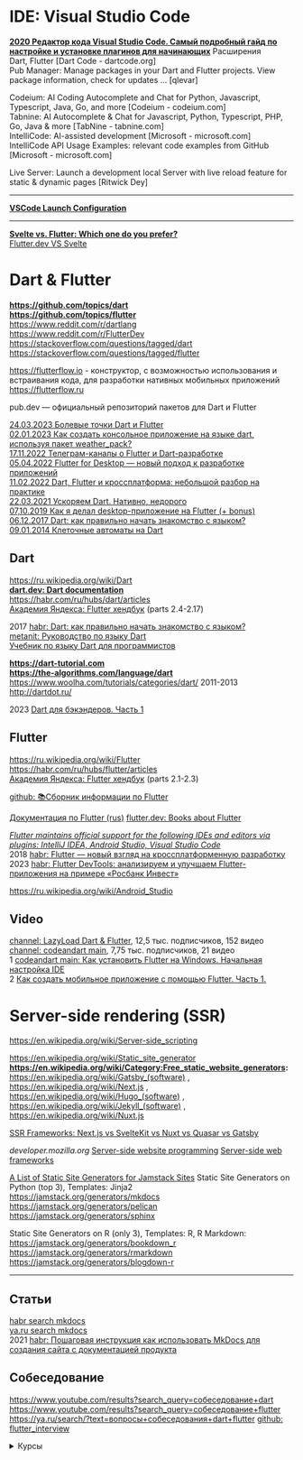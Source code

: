 # IDE:  Visual Studio Code
**[2020 Редактор кода Visual Studio Code. Самый подробный гайд по настройке и установке плагинов для начинающих](https://habr.com/ru/articles/490754)**
Расширения           
Dart, Flutter [Dart Code - dartcode.org]            
Pub Manager: Manage packages in your Dart and Flutter projects. View package information, check for updates ... [qlevar]         

Codeium: AI Coding Autocomplete and Chat for Python, Javascript, Typescript, Java, Go, and more [Codeium - codeium.com]           
Tabnine: AI Autocomplete & Chat for Javascript, Python, Typescript, PHP, Go, Java & more [TabNine - tabnine.com]         
IntelliCode: AI-assisted development [Microsoft - microsoft.com]           
IntelliCode API Usage Examples: relevant code examples from GitHub [Microsoft - microsoft.com]             

Live Server: Launch a development local Server with live reload feature for static & dynamic pages [Ritwick Dey]              
- - -
**[VSCode Launch Configuration](https://dartcode.org/docs/launch-configuration/)**                  
- - -
**[Svelte vs. Flutter: Which one do you prefer?](https://olibr.com/blog/svelte-vs-flutter-which-one-do-you-prefer)**             
[Flutter.dev VS Svelte](https://www.saashub.com/compare-flutter-dev-vs-svelte)          




# Dart & Flutter
**https://github.com/topics/dart**           
**https://github.com/topics/flutter**              
https://www.reddit.com/r/dartlang         
https://www.reddit.com/r/FlutterDev          
https://stackoverflow.com/questions/tagged/dart                      
https://stackoverflow.com/questions/tagged/flutter                        

https://flutterflow.io - конструктор, с возможностью использования и встраивания кода, для разработки нативных мобильных приложений                            
https://flutterflow.ru              

pub.dev — официальный репозиторий пакетов для Dart и Flutter 

[24.03.2023 Болевые точки Dart и Flutter](https://habr.com/ru/articles/724538)           
[02.01.2023 Как создать консольное приложение на языке dart, используя пакет weather_pack?](https://habr.com/ru/articles/708854)             
[17.11.2022 Телеграм-каналы о Flutter и Dart-разработке](https://habr.com/ru/articles/700002/)           
[05.04.2022 Flutter for Desktop — новый подход к разработке приложений](https://habr.com/ru/companies/otus/articles/659159)                 
[11.02.2022 Dart, Flutter и кроссплатформа: небольшой разбор на практике](https://habr.com/ru/articles/651065)              
[22.03.2021 Ускоряем Dart. Нативно, недорого](https://habr.com/ru/articles/547946)        
[07,10.2019 Как я делал desktop-приложение на Flutter (+ bonus)](https://habr.com/ru/articles/470251)         
[06.12.2017 Dart: как правильно начать знакомство с языком?](https://habr.com/ru/companies/wrike/articles/343988/)               
[09.01.2014 Клеточные автоматы на Dart](https://habr.com/ru/articles/207830/)                    

##  Dart
https://ru.wikipedia.org/wiki/Dart         
**[dart.dev: Dart documentation](https://dart.dev/guides)**                                    
https://habr.com/ru/hubs/dart/articles         
[Академия Яндекса: Flutter хендбук](https://academy.yandex.ru/handbook/flutter) (parts 2.4-2.17)

2017 [habr: Dart: как правильно начать знакомство с языком?](https://habr.com/ru/companies/wrike/articles/343988/)           
[metanit: Руководство по языку Dart](https://metanit.com/dart/tutorial/)          
[Учебник по языку Dart для программистов](https://questu.ru/articles/190153)     

**https://dart-tutorial.com              
https://the-algorithms.com/language/dart**         
https://www.woolha.com/tutorials/categories/dart/
2011-2013 http://dartdot.ru/        

2023 [Dart для бэкэндеров. Часть 1](https://habr.com/ru/companies/otus/articles/743804) 


##  Flutter           
https://ru.wikipedia.org/wiki/Flutter        
https://habr.com/ru/hubs/flutter/articles               
[Академия Яндекса: Flutter хендбук](https://academy.yandex.ru/handbook/flutter)  (parts 2.1-2.3)

[github: 📚Сборник информации по Flutter](https://github.com/newbalancem5/flutter_info)

[Документация по Flutter (rus)](https://flutterdocs.ru/)
[flutter.dev: Books about Flutter](https://docs.flutter.dev/resources/books)







*[Flutter maintains official support for the following IDEs and editors via plugins: IntelliJ IDEA, Android Studio, Visual Studio Code](https://en.wikipedia.org/wiki/Flutter_(software))*                
2018 [habr: Flutter — новый взгляд на кроссплатформенную разработку](https://habr.com/ru/companies/google/articles/426701)                                  
2023 [habr: Flutter DevTools: анализируем и улучшаем Flutter-приложения на примере «Росбанк Инвест»](https://habr.com/ru/companies/rosbank/articles/753252/)                    


https://ru.wikipedia.org/wiki/Android_Studio           


## Video
[channel: LazyLoad Dart & Flutter](https://www.youtube.com/@LearnDartFlutter), 12,5 тыс. подписчиков, 152 видео        
[channel: codeandart main](https://www.youtube.com/@codeandartmain), 7,75 тыс. подписчиков, 21 видео                   
1 [codeandart main: Как установить Flutter на Windows. Начальная настройка IDE](https://www.youtube.com/watch?v=Nw39Se5xFQM)            
2 [Как создать мобильное приложение с помощью Flutter. Часть 1.](https://www.youtube.com/watch?v=_gHkBEACG4Q)                 

# Server-side rendering (SSR)

https://en.wikipedia.org/wiki/Server-side_scripting         

https://en.wikipedia.org/wiki/Static_site_generator             
**https://en.wikipedia.org/wiki/Category:Free_static_website_generators:**
https://en.wikipedia.org/wiki/Gatsby_(software) , https://en.wikipedia.org/wiki/Next.js , https://en.wikipedia.org/wiki/Hugo_(software) , https://en.wikipedia.org/wiki/Jekyll_(software) , https://en.wikipedia.org/wiki/Nuxt.js               

[SSR Frameworks: Next.js vs SvelteKit vs Nuxt vs Quasar vs Gatsby](https://simply-how.com/server-side-rendering-web-frameworks)

*developer.mozilla.org*
[Server-side website programming](https://developer.mozilla.org/en-US/docs/Learn/Server-side)
[Server-side web frameworks](https://developer.mozilla.org/en-US/docs/Learn/Server-side/First_steps/Web_frameworks)

[A List of Static Site Generators for Jamstack Sites](https://jamstack.org/generators/)
Static Site Generators on Python (top 3),  Templates: Jinja2             
https://jamstack.org/generators/mkdocs          
https://jamstack.org/generators/pelican           
https://jamstack.org/generators/sphinx                  


Static Site Generators on R (only 3),  Templates: R, R Markdown:        
https://jamstack.org/generators/bookdown_r             
https://jamstack.org/generators/rmarkdown        
https://jamstack.org/generators/blogdown-r            

- - -
## Статьи
[habr search mkdocs](https://habr.com/ru/search/?target_type=posts&order=relevance&q=%5Bmkdocs%5D)                     
[ya.ru search mkdocs](https://ya.ru/search/?text=использование+MkDocs)                
2021 [habr: Пошаговая инструкция как использовать MkDocs для создания сайта с документацией продукта](https://habr.com/ru/companies/rostelecom/articles/570098)              

## Собеседование
https://www.youtube.com/results?search_query=собеседование+dart
https://www.youtube.com/results?search_query=собеседование+flutter
https://ya.ru/search/?text=вопросы+собеседования+dart+flutter
[github: flutter_interview](https://github.com/p0dyakov/flutter_interview)

<details>
   <summary> Курсы </summary>              

[ТОП-20 Курсов по Flutter [2023] +Бесплатные — Обучение с нуля](https://dzen.ru/a/ZL42BzjXHjE4VTPQ)                   
### Бесплатные
[youtube: Курсы по Flutter](https://www.youtube.com/results?search_query=Курсы+по+Flutter)             
[youtube: Otus: Открытые уроки Мобильная разработка на Flutter](https://www.youtube.com/playlist?list=PLfnFOImnyWRW6fjFVuhxSnBl5SJtYXsf-)            
https://flutter.su             

### Платные                         
[Практический онлайн-курс от Flutter-команды Surf + Dart ](https://education.surf.ru) - 65000 руб./300 часов = 217 р/ч           

[zerocoder: Продвинутый курс по мобильным приложениям на Flutter Flow](https://zerocoder.ru/flutter-flow1#tariffs) - 54700 руб./ 4 месяца = 13575 р/м      

[udemy: 3 004 результатов по запросу «Flutter»](https://www.udemy.com/courses/search/?src=ukw&q=Flutter)             
[udemy: Изучаем Flutter](https://www.udemy.com/course/learn_flutter) - 5990 / 22.5 часа = 266 р/ч       


[otus: Flutter Mobile Developer](https://otus.ru/lessons/dart-flutter) - 55000 руб./ 5 мес. = 11000 р/м -  Курсовой проект            
[skill-branch: Flutter в мультиплатформенной мобильной разработке](https://skill-branch.ru/flutter) - 52200 / 5 мес. = 10400 р/м  / 6 проектов          
[itproger: Уроки Flutter и Dart с нуля](https://itproger.com/course/flutter-dart) -  11 уроков, 30 заданий 8400/9м                     
[МФТИ: Кроссплатформенная мобильная разработка на Flutter](https://fpmi-edu.ru/flutter) - 70000/3м - 1 проект                   



  
</details>
